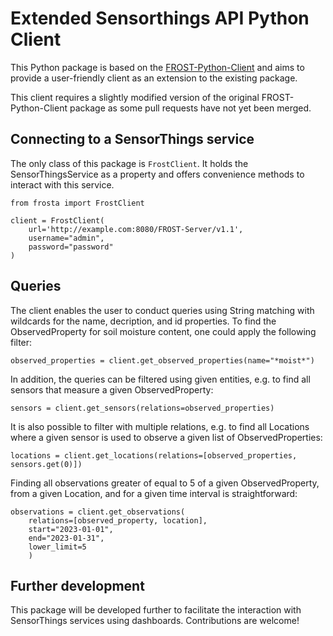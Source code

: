 # Extended Sensorthings API Python Client

This Python package is based on the [FROST-Python-Client](https://github.com/FraunhoferIOSB/FROST-Python-Client) and aims to provide a user-friendly client as an extension to the existing package.

This client requires a slightly modified version of the original FROST-Python-Client package as some pull requests have not yet been merged.

## Connecting to a SensorThings service

The only class of this package is `FrostClient`. It holds the SensorThingsService as a property and offers convenience methods to interact with this service.
```
from frosta import FrostClient

client = FrostClient(
    url='http://example.com:8080/FROST-Server/v1.1',
    username="admin",
    password="password"
)
```

## Queries

The client enables the user to conduct queries using String matching with wildcards for the name, decription, and id properties. To find the ObservedProperty for soil moisture content, one could apply the following filter:
```
observed_properties = client.get_observed_properties(name="*moist*")
```
In addition, the queries can be filtered using given entities, e.g. to find all sensors that measure a given ObservedProperty:
```
sensors = client.get_sensors(relations=observed_properties)
```
It is also possible to filter with multiple relations, e.g. to find all Locations where a given sensor is used to observe a given list of ObservedProperties:
```
locations = client.get_locations(relations=[observed_properties, sensors.get(0)])
```
Finding all observations greater of equal to 5 of a given ObservedProperty, from a given Location, and for a given time interval is straightforward:
```
observations = client.get_observations(
    relations=[observed_property, location],
    start="2023-01-01",
    end="2023-01-31",
    lower_limit=5
    )
```

## Further development

This package will be developed further to facilitate the interaction with SensorThings services using dashboards. Contributions are welcome!
